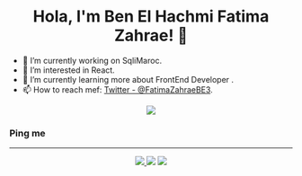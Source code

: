 <h1 align="center" > Hola, I'm Ben El Hachmi Fatima Zahrae! 👋 </h1>


- 🔭 I’m currently working on SqliMaroc.
- 👀 I’m interested in React.
- 🌱 I’m currently learning more about FrontEnd Developer .
- 📫 How to reach mef: [Twitter - @FatimaZahraeBE3](https://twitter.com/fatimazahraebe3).
<p align="center">

<a href="#">
    <img src="https://github-readme-stats.vercel.app/api?username=benelhachmi&show_icons=true&theme=tokyonight" />
  </a> 
  </p>

<h3 >Ping me</h3>
<hr>
<p align="center">
<a href="https://ma.linkedin.com/in/fz-benelhachmi"><img src="https://img.shields.io/badge/linkedin-%230177B5?style=flat&logo=linkedin&logoColor=white"/>
   <a href="https://twitter.com/fatimazahraebe3"><img src="https://img.shields.io/badge/twitter-%231FA1F1?style=flat&logo=twitter&logoColor=white"/></a>
  <a href="mailto: fz.benelhachmi@gmail.com"><img src="https://img.shields.io/badge/gmail-%231FA1F1?style=flat&logo=gmail&logoColor=white"/></a>
  </p>
   
